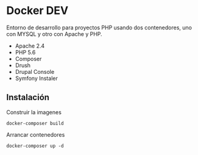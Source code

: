 Docker DEV
=====================

Entorno de desarrollo para proyectos PHP usando dos contenedores, uno con MYSQL y otro con Apache y PHP.

- Apache 2.4
- PHP 5.6
- Composer
- Drush
- Drupal Console
- Symfony Instaler


Instalación
-----------------------------
Construir la imagenes

    docker-composer build

Arrancar contenedores

    docker-composer up -d


